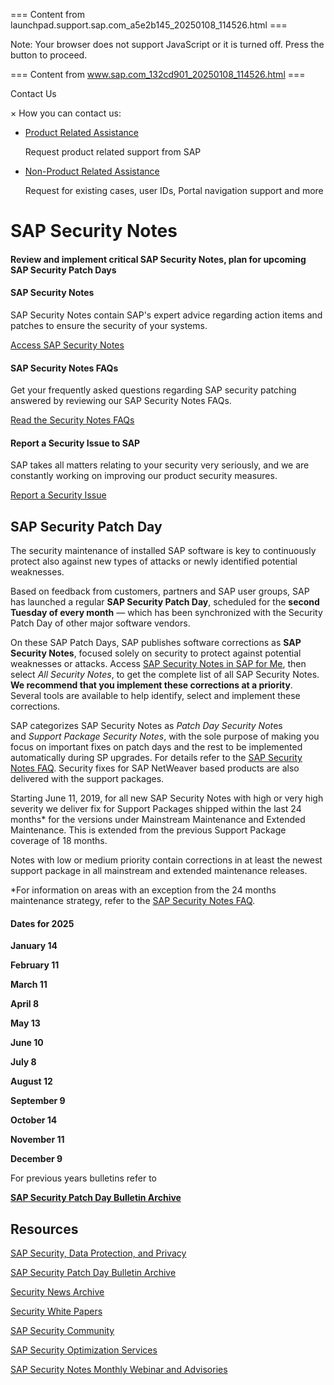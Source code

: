 === Content from launchpad.support.sap.com_a5e2b145_20250108_114526.html ===


Note: Your browser does not support JavaScript or it is turned off. Press the button to proceed.



=== Content from www.sap.com_132cd901_20250108_114526.html ===


Contact Us

×
How you can contact us:

* [Product Related Assistance](/en/contact-us.html#section_411324132)

  Request product related support from SAP
* [Non-Product Related Assistance](/en/contact-us.html#section_42886245)

  Request for existing cases, user IDs, Portal navigation support and more

# SAP Security Notes

#### Review and implement critical SAP Security Notes, plan for upcoming SAP Security Patch Days

#### SAP Security Notes

SAP Security Notes contain SAP's expert advice regarding action items and patches to ensure the security of your systems.

[Access SAP Security Notes](https://me.sap.com/app/securitynotes "Access SAP Security Notes")

#### SAP Security Notes FAQs

Get your frequently asked questions regarding SAP security patching answered by reviewing our SAP Security Notes FAQs.

[Read the Security Notes FAQs](/en/my-support/knowledge-base/security-notes-news/security-notes-faqs.html "SAP Security Notes FAQ")

#### Report a Security Issue to SAP

SAP takes all matters relating to your security very seriously, and we are constantly working on improving our product security measures.

[Report a Security Issue](https://me.sap.com/createIssue/0/overview "Report a Vulnerability")

## SAP Security Patch Day

The security maintenance of installed SAP software is key to continuously protect also against new types of attacks or newly identified potential weaknesses.

Based on feedback from customers, partners and SAP user groups, SAP has launched a regular **SAP Security Patch Day**, scheduled for the **second Tuesday of every month** — which has been synchronized with the Security Patch Day of other major software vendors.

On these SAP Patch Days, SAP publishes software corrections as **SAP Security Notes**, focused solely on security to protect against potential weaknesses or attacks. Access [SAP Security Notes in SAP for Me](https://me.sap.com/app/securitynotes), then select *All Security Notes*, to get the complete list of all SAP Security Notes. **We recommend that you implement these corrections at a priority**. Several tools are available to help identify, select and implement these corrections.

SAP categorizes SAP Security Notes as *Patch Day Security Not*es and *Support Package Security Notes*, with the sole purpose of making you focus on important fixes on patch days and the rest to be implemented automatically during SP upgrades. For details refer to the [SAP Security Notes FAQ](/en/my-support/knowledge-base/security-notes-news/security-notes-faqs.html). Security fixes for SAP NetWeaver based products are also delivered with the support packages.

Starting June 11, 2019, for all new SAP Security Notes with high or very high severity we deliver fix for Support Packages shipped within the last 24 months\* for the versions under Mainstream Maintenance and Extended Maintenance. This is extended from the previous Support Package coverage of 18 months.

Notes with low or medium priority contain corrections in at least the newest support package in all mainstream and extended maintenance releases.

\*For information on areas with an exception from the 24 months maintenance strategy, refer to the [SAP Security Notes FAQ](https://support.sap.com/en/my-support/knowledge-base/security-notes-news/security-notes-faqs.html?anchorId=section_237298869 "exceptions").

#### Dates for 2025

**January 14**

**February 11**

**March 11**

**April 8**

**May 13**

**June 10**

**July 8**

**August 12**

**September 9**

**October 14**

**November 11**

**December 9**

For previous years bulletins refer to

**[SAP Security Patch Day Bulletin Archive](/en/my-support/knowledge-base/security-notes-news/security-patch-day-archives.html "SAP Security Patch Day Bulletin Archive")**

## Resources

[SAP Security, Data Protection, and Privacy](https://www.sap.com/about/trust-center/security.html "SAP Security, Data Protection, and Privacy")

[SAP Security Patch Day Bulletin Archive](/en/my-support/knowledge-base/security-notes-news/security-patch-day-archives.html "SAP Security Patch Day Bulletin Archive")

[Security News Archive](/en/my-support/knowledge-base/security-notes-news/security-news.html "Security News Archive")

[Security White Papers](/en/security-whitepapers.html "Security White Papers")

[SAP Security Community](https://www.sap.com/community/topics/security.html "SAP Security Community")

[SAP Security Optimization Services](/en/offerings-programs/support-services/security-optimization-services-portfolio.html "SAP Security Optimization Services")

[SAP Security Notes Monthly Webinar and Advisories](/en/offerings-programs/support-services/security-optimization-services-portfolio.html "SAP Security Notes Monthly Webinar and Advisories")


